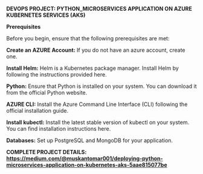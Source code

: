 **DEVOPS PROJECT: PYTHON_MICROSERVICES APPLICATION ON AZURE KUBERNETES SERVICES (AKS)**

**Prerequisites**

Before you begin, ensure that the following prerequisites are met:

**Create an AZURE Account:** If you do not have an azure account, create one.

**Install Helm:** Helm is a Kubernetes package manager. Install Helm by following the instructions provided here.

**Python:** Ensure that Python is installed on your system. You can download it from the official Python website.

**AZURE CLI:** Install the Azure Command Line Interface (CLI) following the official installation guide.

**Install kubectl:** Install the latest stable version of kubectl on your system. You can find installation instructions here.

**Databases:** Set up PostgreSQL and MongoDB for your application.



**COMPLETE PROJECT DETAILS: https://medium.com/@muskantomar001/deploying-python-microservices-application-on-kubernetes-aks-5aae815077be**
